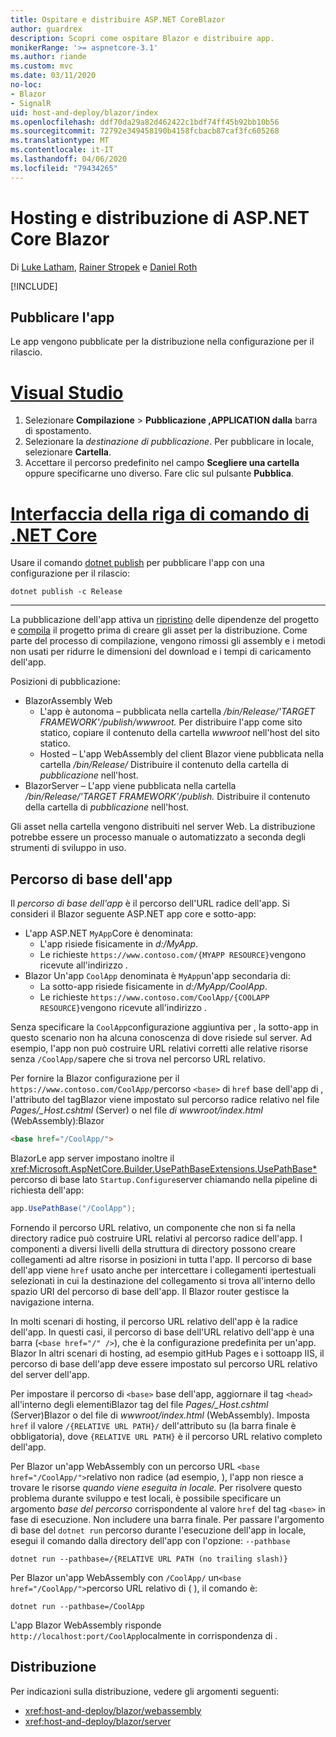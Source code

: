 ```yaml
---
title: Ospitare e distribuire ASP.NET CoreBlazor
author: guardrex
description: Scopri come ospitare Blazor e distribuire app.
monikerRange: '>= aspnetcore-3.1'
ms.author: riande
ms.custom: mvc
ms.date: 03/11/2020
no-loc:
- Blazor
- SignalR
uid: host-and-deploy/blazor/index
ms.openlocfilehash: ddf70da29a82d462422c1bdf74ff45b92bb10b56
ms.sourcegitcommit: 72792e349458190b4158fcbacb87caf3fc605268
ms.translationtype: MT
ms.contentlocale: it-IT
ms.lasthandoff: 04/06/2020
ms.locfileid: "79434265"
---
```

# <a name="host-and-deploy-aspnet-core-blazor"></a>Hosting e distribuzione di ASP.NET Core Blazor

Di [Luke Latham](https://github.com/guardrex), [Rainer Stropek](https://www.timecockpit.com) e [Daniel Roth](https://github.com/danroth27)

[!INCLUDE[](~/includes/blazorwasm-preview-notice.md)]

## <a name="publish-the-app"></a>Pubblicare l'app

Le app vengono pubblicate per la distribuzione nella configurazione per il rilascio.

# <a name="visual-studio"></a>[Visual Studio](#tab/visual-studio)

1. Selezionare **Compilazione** > **Pubblicazione ,APPLICATION dalla** barra di spostamento.
1. Selezionare la *destinazione di pubblicazione*. Per pubblicare in locale, selezionare **Cartella**.
1. Accettare il percorso predefinito nel campo **Scegliere una cartella** oppure specificarne uno diverso. Fare clic sul pulsante **Pubblica**.

# <a name="net-core-cli"></a>[Interfaccia della riga di comando di .NET Core](#tab/netcore-cli)

Usare il comando [dotnet publish](/dotnet/core/tools/dotnet-publish) per pubblicare l'app con una configurazione per il rilascio:

```dotnetcli
dotnet publish -c Release
```

---

La pubblicazione dell'app attiva un [ripristino](/dotnet/core/tools/dotnet-restore) delle dipendenze del progetto e [compila](/dotnet/core/tools/dotnet-build) il progetto prima di creare gli asset per la distribuzione. Come parte del processo di compilazione, vengono rimossi gli assembly e i metodi non usati per ridurre le dimensioni del download e i tempi di caricamento dell'app.

Posizioni di pubblicazione:

* BlazorAssembly Web
  * L'app è autonoma &ndash; pubblicata nella cartella */bin/Release/'TARGET FRAMEWORK'/publish/wwwroot.* Per distribuire l'app come sito statico, copiare il contenuto della cartella *wwwroot* nell'host del sito statico.
  * Hosted &ndash; L'app WebAssembly del client Blazor viene pubblicata nella cartella */bin/Release/* Distribuire il contenuto della cartella di *pubblicazione* nell'host.
* BlazorServer &ndash; L'app viene pubblicata nella cartella */bin/Release/'TARGET FRAMEWORK'/publish.* Distribuire il contenuto della cartella di *pubblicazione* nell'host.

Gli asset nella cartella vengono distribuiti nel server Web. La distribuzione potrebbe essere un processo manuale o automatizzato a seconda degli strumenti di sviluppo in uso.

## <a name="app-base-path"></a>Percorso di base dell'app

Il *percorso di base dell'app* è il percorso dell'URL radice dell'app. Si consideri il Blazor seguente ASP.NET app core e sotto-app:

* L'app ASP.NET `MyApp`Core è denominata:
  * L'app risiede fisicamente in *d:/MyApp*.
  * Le richieste `https://www.contoso.com/{MYAPP RESOURCE}`vengono ricevute all'indirizzo .
* Blazor Un'app `CoolApp` denominata è `MyApp`un'app secondaria di:
  * La sotto-app risiede fisicamente in *d:/MyApp/CoolApp*.
  * Le richieste `https://www.contoso.com/CoolApp/{COOLAPP RESOURCE}`vengono ricevute all'indirizzo .

Senza specificare la `CoolApp`configurazione aggiuntiva per , la sotto-app in questo scenario non ha alcuna conoscenza di dove risiede sul server. Ad esempio, l'app non può costruire URL relativi corretti alle relative risorse senza `/CoolApp/`sapere che si trova nel percorso URL relativo.

Per fornire la Blazor configurazione per il `https://www.contoso.com/CoolApp/`percorso `<base>` di `href` base dell'app di , l'attributo del tagBlazor viene impostato sul percorso radice relativo nel file *Pages/_Host.cshtml* (Server) o nel file *di wwwroot/index.html* (WebAssembly):Blazor

```html
<base href="/CoolApp/">
```

BlazorLe app server impostano inoltre il <xref:Microsoft.AspNetCore.Builder.UsePathBaseExtensions.UsePathBase*> percorso di base lato `Startup.Configure`server chiamando nella pipeline di richiesta dell'app:

```csharp
app.UsePathBase("/CoolApp");
```

Fornendo il percorso URL relativo, un componente che non si fa nella directory radice può costruire URL relativi al percorso radice dell'app. I componenti a diversi livelli della struttura di directory possono creare collegamenti ad altre risorse in posizioni in tutta l'app. Il percorso di base dell'app viene `href` usato anche per intercettare i collegamenti ipertestuali selezionati in cui la destinazione del collegamento si trova all'interno dello spazio URI del percorso di base dell'app. Il Blazor router gestisce la navigazione interna.

In molti scenari di hosting, il percorso URL relativo dell'app è la radice dell'app. In questi casi, il percorso di base dell'URL relativo dell'app è una barra (`<base href="/" />`), che è la configurazione predefinita per un'app. Blazor In altri scenari di hosting, ad esempio gitHub Pages e i sottoapp IIS, il percorso di base dell'app deve essere impostato sul percorso URL relativo del server dell'app.

Per impostare il percorso di `<base>` base dell'app, aggiornare il tag `<head>` all'interno degli elementiBlazor tag del file *Pages/_Host.cshtml* (Server)Blazor o del file di *wwwroot/index.html* (WebAssembly). Imposta `href` il valore `/{RELATIVE URL PATH}/` dell'attributo su (la barra finale è obbligatoria), dove `{RELATIVE URL PATH}` è il percorso URL relativo completo dell'app.

Per Blazor un'app WebAssembly con un percorso URL `<base href="/CoolApp/">`relativo non radice (ad esempio, ), l'app non riesce a trovare le risorse *quando viene eseguita in locale.* Per risolvere questo problema durante sviluppo e test locali, è possibile specificare un argomento *base del percorso* corrispondente al valore `href` del tag `<base>` in fase di esecuzione. Non includere una barra finale. Per passare l'argomento di base del `dotnet run` percorso durante l'esecuzione dell'app in locale, esegui il comando dalla directory dell'app con l'opzione: `--pathbase`

```dotnetcli
dotnet run --pathbase=/{RELATIVE URL PATH (no trailing slash)}
```

Per Blazor un'app WebAssembly con `/CoolApp/` un`<base href="/CoolApp/">`percorso URL relativo di ( ), il comando è:

```dotnetcli
dotnet run --pathbase=/CoolApp
```

L'app Blazor WebAssembly risponde `http://localhost:port/CoolApp`localmente in corrispondenza di .

## <a name="deployment"></a>Distribuzione

Per indicazioni sulla distribuzione, vedere gli argomenti seguenti:

* <xref:host-and-deploy/blazor/webassembly>
* <xref:host-and-deploy/blazor/server>
